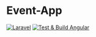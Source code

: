# Event-App

[![Laravel](https://github.com/Adonsio/Event-App/actions/workflows/laravel.yml/badge.svg?branch=main)](https://github.com/Adonsio/Event-App/actions/workflows/laravel.yml)
[![Test & Build Angular](https://github.com/Adonsio/Event-App/actions/workflows/Angular.yml/badge.svg?branch=main)](https://github.com/Adonsio/Event-App/actions/workflows/Angular.yml)


 
 
